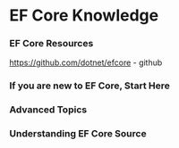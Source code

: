 # EF Core Knowledge

### EF Core Resources
https://github.com/dotnet/efcore - github

### If you are new to EF Core, Start Here


### Advanced Topics


### Understanding EF Core Source

